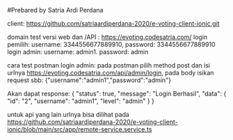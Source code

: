 #Prebared by Satria Ardi Perdana

client: https://github.com/satriaardiperdana-2020/e-voting-client-ionic.git

domain test versi web dan /API : https://evoting.codesatria.com/
login pemilih: username: 3344556677889910, password: 3344556677889910
login admin: username: admin1. password: admin


cara test postman login admin:
pada postman pilih method post dan isi urlnya https://evoting.codesatria.com/api/admin/login, pada body isikan request sbb:
{"username":"admin1","password":"admin"}

Akan dapat response:
{
    "status": true,
    "message": "Login Berhasil",
    "data": {
        "id": "2",
        "username": "admin1",
        "level": "admin"
    }
}

untuk api yang lain urlnya bisa dilihat pada https://github.com/satriaardiperdana-2020/e-voting-client-ionic/blob/main/src/app/remote-service.service.ts
